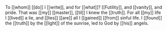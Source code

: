 To [[whom]] [[do]] I [[write]], and for [[what]]? [[Futility]], and [[vanity]], and pride. That was [[my]] [[master]], [[til]] I knew the [[truth]]. For all [[my]] life I [[lived]] a lie, and [[lies]] [[are]] all I [[gained]] [[from]] sinful life. I [[found]] the [[truth]] by the [[light]] of the sunrise, led to God by [[his]] angels. 